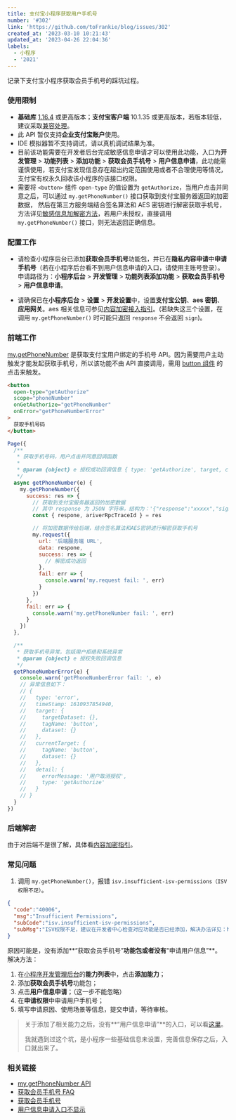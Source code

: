 ```yaml
---
title: 支付宝小程序获取用户手机号
number: '#302'
link: 'https://github.com/toFrankie/blog/issues/302'
created_at: '2023-03-10 10:21:43'
updated_at: '2023-04-26 22:04:36'
labels:
  - 小程序
  - '2021'
---
```

记录下支付宝小程序获取会员手机号的踩坑过程。

### 使用限制

*   **基础库** [1.16.4](https://opendocs.alipay.com/mini/framework/lib) 或更高版本；**支付宝客户端** 10.1.35 或更高版本，若版本较低，建议采取[兼容处理](https://opendocs.alipay.com/mini/framework/compatibility)。
* 此 API 暂仅支持**企业支付宝账户**使用。
* IDE 模拟器暂不支持调试，请以真机调试结果为准。
* 目前该功能需要在开发者后台完成敏感信息申请才可以使用此功能，入口为**开发管理** > **功能列表** > **添加功能** > **获取会员手机号** > **用户信息申请**，此功能需谨慎使用，若支付宝发现信息存在超出约定范围使用或者不合理使用等情况，支付宝有权永久回收该小程序的该接口权限。
* 需要将 `<button>` 组件 `open-type` 的值设置为 `getAuthorize`，当用户点击并同意之后，可以通过 `my.getPhoneNumber()` 接口获取到支付宝服务器返回的加密数据， 然后在第三方服务端结合签名算法和 AES 密钥进行解密获取手机号，方法详见[敏感信息加解密方法](https://opendocs.alipay.com/mini/2019110100244259)，若用户未授权，直接调用`my.getPhoneNumber()` 接口，则无法返回正确信息。

### 配置工作
* 请检查小程序后台已添加**获取会员手机号**功能包，并已在**隐私内容申请**中**申请手机号**（若在小程序后台看不到用户信息申请的入口，请使用主账号登录）。申请路径为：**小程序后台** > **开发管理** > **功能列表添加功能** > **获取会员手机号** > **用户信息申请**。

* 请确保已在**小程序后台** > **设置** > **开发设置**中，设置**支付宝公钥**、**aes 密钥**、**应用网关**。aes 相关信息可参见[内容加密接入指引](https://opendocs.alipay.com/mini/2019110100244259)。(若缺失这三个设置，在调用 `my.getPhoneNumber()` 时可能只返回 `response` 不会返回 `sign`)。


### 前端工作
[my.getPhoneNumber](https://opendocs.alipay.com/mini/api/getphonenumber) 是获取支付宝用户绑定的手机号 API。因为需要用户主动触发才能发起获取手机号，所以该功能不由 API 直接调用，需用 [button 组件](https://opendocs.alipay.com/mini/component/button) 的点击来触发。




```html
<button
  open-type="getAuthorize"
  scope="phoneNumber"
  onGetAuthorize="getPhoneNumber"
  onError="getPhoneNumberError"
>
  获取手机号码
</button>
```

```js
Page({
  /**
   * 获取手机号码，用户点击并同意回调函数
   *
   * @param {object} e 授权成功回调信息 { type: 'getAuthorize', target, currentTarget, timeStamp }
   */
  async getPhoneNumber(e) {
    my.getPhoneNumber({
      success: res => {
        // 获取到支付宝服务器返回的加密数据
        // 其中 response 为 JSON 字符串，结构为：'{"response":"xxxxx","sign":"xxx"}'
        const { respone, ariverRpcTraceId } = res

        // 将加密数据传给后端，结合签名算法和AES密钥进行解密获取手机号
        my.request({
          url: '后端服务端 URL',
          data: respone,
          success: res => {
            // 解密成功返回
          },
          fail: err => {
            console.warn('my.request fail: ', err)
          }
        })
      },
      fail: err => {
        console.warn('my.getPhoneNumber fail: ', err)
      }
    })
  },

  /**
   * 获取手机号异常，包括用户拒绝和系统异常
   * @param {object} e 授权失败回调信息
   */
  getPhoneNumberError(e) {
    console.warn('getPhoneNumberError fail: ', e)
    // 异常信息如下：
    // {
    //   type: 'error',
    //   timeStamp: 1610937854940,
    //   target: {
    //     targetDataset: {},
    //     tagName: 'button',
    //     dataset: {}
    //   },
    //   currentTarget: {
    //     tagName: 'button',
    //     dataset: {}
    //   },
    //   detail: {
    //     errorMessage: '用户取消授权',
    //     type: 'getAuthorize'
    //   }
    // }
  }
})
```

### 后端解密

由于对后端不是很了解，具体看[内容加密指引](https://opendocs.alipay.com/mini/2019110100244259)。

### 常见问题
1. 调用 `my.getPhoneNumber()`，报错 `isv.insufficient-isv-permissions（ISV 权限不足）`。
```json
{
  "code":"40006",
  "msg":"Insufficient Permissions",
  "subCode":"isv.insufficient-isv-permissions",
  "subMsg":"ISV权限不足，建议在开发者中心检查对应功能是否已经添加，解决办法详见：https://docs.open.alipay.com/common/isverror"
}
```
原因可能是，没有添加**“获取会员手机号”**功能包或者没有**“申请用户信息”**。
解决方法：
1.  在[小程序开发管理后台](https://openhome.alipay.com/mini/dev/list)的**能力列表**中，点击**添加能力**；
2.  添加**获取会员手机号**功能包；
3.  点击**用户信息申请**；（这一步不能忽略）
4.  在**申请权限**中申请用户手机号；
5.  填写申请原因、使用场景等信息，提交申请，等待审核。

> 关于添加了相关能力之后，没有**“用户信息申请”**的入口，可以看[这里](https://opensupport.alipay.com/support/helpcenter/142/201602633683?ant_source=zsearch)。
>
> 我就遇到过这个坑，是小程序一些基础信息未设置，完善信息保存之后，入口就出来了。


### 相关链接
* [my.getPhoneNumber API](https://opendocs.alipay.com/mini/api/getphonenumber)
* [获取会员手机号 FAQ](https://opendocs.alipay.com/mini/api/dwou7f)
* [获取会员手机号](https://opendocs.alipay.com/mini/introduce/getphonenumber)
* [用户信息申请入口不显示](https://opensupport.alipay.com/support/helpcenter/142/201602633683?ant_source=zsearch)
